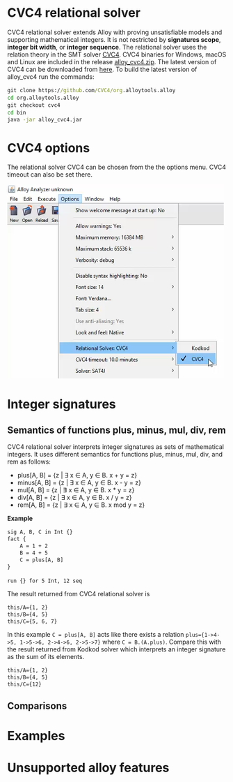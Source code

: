 # CVC4 relational solver 
CVC4 relational solver extends Alloy with proving unsatisfiable models and supporting mathematical integers. It is not restricted by **signatures scope**, **integer bit width**, or **integer sequence**. 
The relational solver uses the relation theory in the SMT solver [CVC4](https://cvc4.github.io).
CVC4 binaries for Windows, macOS and Linux are included in the release [alloy_cvc4.zip](https://github.com/CVC4/org.alloytools.alloy/releases/download/v5.0.0.2/alloy_cvc4.zip). The latest version of CVC4 can be downloaded from [here](https://cvc4.github.io/downloads.html). To build the latest version of alloy_cvc4 run the commands:
```cmd
git clone https://github.com/CVC4/org.alloytools.alloy
cd org.alloytools.alloy     
git checkout cvc4
cd bin
java -jar alloy_cvc4.jar     
```
# CVC4 options 
The relational solver CVC4 can be chosen from the the options menu. CVC4 timeout can also be set there.  

![Dependency graph](doc/options.png)

# Integer signatures 
## Semantics of functions plus, minus, mul, div, rem
 CVC4 relational solver interprets integer signatures as sets of mathematical integers. It uses different semantics for functions plus, minus, mul, div, and rem as follows: 

- plus[A, B] = {z | &#8707; x &#8712; A, y &#8712; B. x + y = z}
- minus[A, B] = {z | &#8707; x &#8712; A, y &#8712; B. x - y = z}
- mul[A, B] = {z | &#8707; x &#8712; A, y &#8712; B. x * y = z}
- div[A, B] = {z | &#8707; x &#8712; A, y &#8712; B. x / y = z}
- rem[A, B] = {z | &#8707; x &#8712; A, y &#8712; B. x mod y = z}
 
 **Example**
 ```
 sig A, B, C in Int {} 
 fact { 
     A = 1 + 2
     B = 4 + 5
     C = plus[A, B]
 }
 
run {} for 5 Int, 12 seq
```
The result returned from CVC4 relational solver is 
```
this/A={1, 2}
this/B={4, 5}
this/C={5, 6, 7}
```
In this example `C = plus[A, B]` acts like there exists a relation `plus={1->4->5, 1->5->6, 2->4->6, 2->5->7}` where `C = B.(A.plus)`.
Compare this with the result returned from Kodkod solver which interprets an integer signature as the sum of its elements. 
```
this/A={1, 2}
this/B={4, 5}
this/C={12}
```

## Comparisons

# Examples

# Unsupported alloy features 

# 